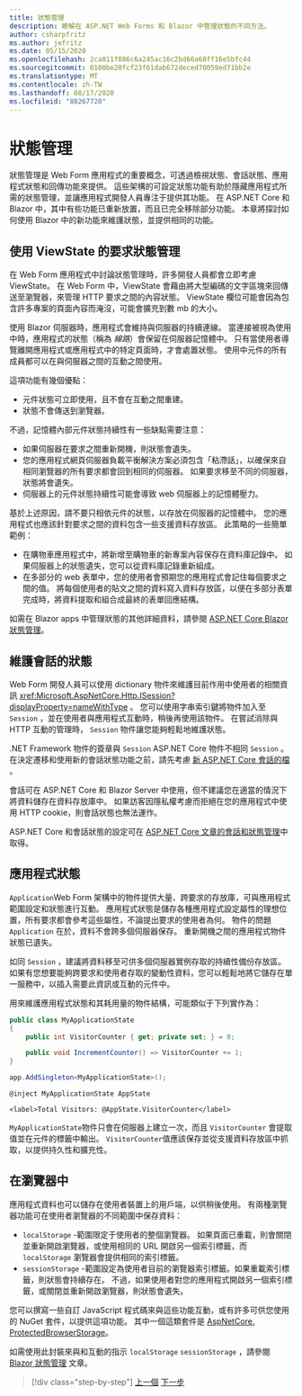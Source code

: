 ```yaml
---
title: 狀態管理
description: 瞭解在 ASP.NET Web Forms 和 Blazor 中管理狀態的不同方法。
author: csharpfritz
ms.author: jefritz
ms.date: 05/15/2020
ms.openlocfilehash: 2ca811f886c6a245ac16c2bd66a68ff16e5bfc44
ms.sourcegitcommit: 0100be20fcf23f61dab672deced70059ed71bb2e
ms.translationtype: MT
ms.contentlocale: zh-TW
ms.lasthandoff: 08/17/2020
ms.locfileid: "88267720"
---
```

# <a name="state-management"></a>狀態管理

狀態管理是 Web Form 應用程式的重要概念，可透過檢視狀態、會話狀態、應用程式狀態和回傳功能來提供。 這些架構的可設定狀態功能有助於隱藏應用程式所需的狀態管理，並讓應用程式開發人員專注于提供其功能。 在 ASP.NET Core 和 Blazor 中，其中有些功能已重新放置，而且已完全移除部分功能。 本章將探討如何使用 Blazor 中的新功能來維護狀態，並提供相同的功能。

## <a name="request-state-management-with-viewstate"></a>使用 ViewState 的要求狀態管理

在 Web Form 應用程式中討論狀態管理時，許多開發人員都會立即考慮 ViewState。 在 Web Form 中，ViewState 會藉由將大型編碼的文字區塊來回傳送至瀏覽器，來管理 HTTP 要求之間的內容狀態。 ViewState 欄位可能會因為包含許多專案的頁面內容而淹沒，可能會擴充到數 mb 的大小。

使用 Blazor 伺服器時，應用程式會維持與伺服器的持續連線。 當連接被視為使用中時，應用程式的狀態（稱為 *線路*）會保留在伺服器記憶體中。 只有當使用者導覽離開應用程式或應用程式中的特定頁面時，才會處置狀態。 使用中元件的所有成員都可以在與伺服器之間的互動之間使用。

這項功能有幾個優點：

- 元件狀態可立即使用，且不會在互動之間重建。
- 狀態不會傳送到瀏覽器。

不過，記憶體內部元件狀態持續性有一些缺點需要注意：

- 如果伺服器在要求之間重新開機，則狀態會遺失。
- 您的應用程式網頁伺服器負載平衡解決方案必須包含「粘滯話」，以確保來自相同瀏覽器的所有要求都會回到相同的伺服器。 如果要求移至不同的伺服器，狀態將會遺失。
- 伺服器上的元件狀態持續性可能會導致 web 伺服器上的記憶體壓力。

基於上述原因，請不要只相依元件的狀態，以存放在伺服器的記憶體中。 您的應用程式也應該針對要求之間的資料包含一些支援資料存放區。 此策略的一些簡單範例：

- 在購物車應用程式中，將新增至購物車的新專案內容保存在資料庫記錄中。 如果伺服器上的狀態遺失，您可以從資料庫記錄重新組成。
- 在多部分的 web 表單中，您的使用者會預期您的應用程式會記住每個要求之間的值。 將每個使用者的貼文之間的資料寫入資料存放區，以便在多部分表單完成時，將資料提取和組合成最終的表單回應結構。

如需在 Blazor apps 中管理狀態的其他詳細資料，請參閱 [ASP.NET Core Blazor 狀態管理](/aspnet/core/blazor/state-management)。

## <a name="maintain-state-with-session"></a>維護會話的狀態

Web Form 開發人員可以使用 dictionary 物件來維護目前作用中使用者的相關資訊 <xref:Microsoft.AspNetCore.Http.ISession?displayProperty=nameWithType> 。 您可以使用字串索引鍵將物件加入至 `Session` ，並在使用者與應用程式互動時，稍後再使用該物件。 在嘗試消除與 HTTP 互動的管理時， `Session` 物件讓您能夠輕鬆地維護狀態。

.NET Framework 物件的簽章與 `Session` ASP.NET Core 物件不相同 `Session` 。 在決定遷移和使用新的會話狀態功能之前，請先考慮 [新 ASP.NET Core 會話的檔](/dotnet/api/microsoft.aspnetcore.http.isession) 。

會話可在 ASP.NET Core 和 Blazor Server 中使用，但不建議您在適當的情況下將資料儲存在資料存放庫中。 如果訪客因隱私權考慮而拒絕在您的應用程式中使用 HTTP cookie，則會話狀態也無法運作。

ASP.NET Core 和會話狀態的設定可在 [ASP.NET Core 文章的會話和狀態管理](/aspnet/core/fundamentals/app-state#session-state)中取得。

## <a name="application-state"></a>應用程式狀態

`Application`Web Form 架構中的物件提供大量、跨要求的存放庫，可與應用程式範圍設定和狀態進行互動。 應用程式狀態是儲存各種應用程式設定屬性的理想位置，所有要求都會參考這些屬性，不論提出要求的使用者為何。 物件的問題 `Application` 在於，資料不會跨多個伺服器保存。 重新開機之間的應用程式物件狀態已遺失。

如同 `Session` ，建議將資料移至可供多個伺服器實例存取的持續性備份存放區。 如果有您想要能夠跨要求和使用者存取的變動性資料，您可以輕鬆地將它儲存在單一服務中，以插入需要此資訊或互動的元件中。

用來維護應用程式狀態和其耗用量的物件結構，可能類似于下列實作為：

```csharp
public class MyApplicationState
{
    public int VisitorCounter { get; private set; } = 0;

    public void IncrementCounter() => VisitorCounter += 1;
}
```

```csharp
app.AddSingleton<MyApplicationState>();
```

```razor
@inject MyApplicationState AppState

<label>Total Visitors: @AppState.VisitorCounter</label>
```

`MyApplicationState`物件只會在伺服器上建立一次，而且 `VisitorCounter` 會提取值並在元件的標籤中輸出。 `VisitorCounter`值應該保存並從支援資料存放區中抓取，以提供持久性和擴充性。

## <a name="in-the-browser"></a>在瀏覽器中

應用程式資料也可以儲存在使用者裝置上的用戶端，以供稍後使用。 有兩種瀏覽器功能可在使用者瀏覽器的不同範圍中保存資料：

- `localStorage` -範圍限定于使用者的整個瀏覽器。 如果頁面已重載，則會關閉並重新開啟瀏覽器，或使用相同的 URL 開啟另一個索引標籤，而 `localStorage` 瀏覽器會提供相同的索引標籤。
- `sessionStorage` -範圍設定為使用者目前的瀏覽器索引標籤。如果重載索引標籤，則狀態會持續存在。 不過，如果使用者對您的應用程式開啟另一個索引標籤，或關閉並重新開啟瀏覽器，則狀態會遺失。

您可以撰寫一些自訂 JavaScript 程式碼來與這些功能互動，或有許多可供您使用的 NuGet 套件，以提供這項功能。 其中一個這類套件是 [AspNetCore. ProtectedBrowserStorage](https://www.nuget.org/packages/Microsoft.AspNetCore.ProtectedBrowserStorage)。

如需使用此封裝來與和互動的指示 `localStorage` `sessionStorage` ，請參閱 [Blazor 狀態管理](/aspnet/core/blazor/state-management#protected-browser-storage-experimental-package) 文章。

>[!div class="step-by-step"]
>[上一個](pages-routing-layouts.md) 
>[下一步](forms-validation.md)
